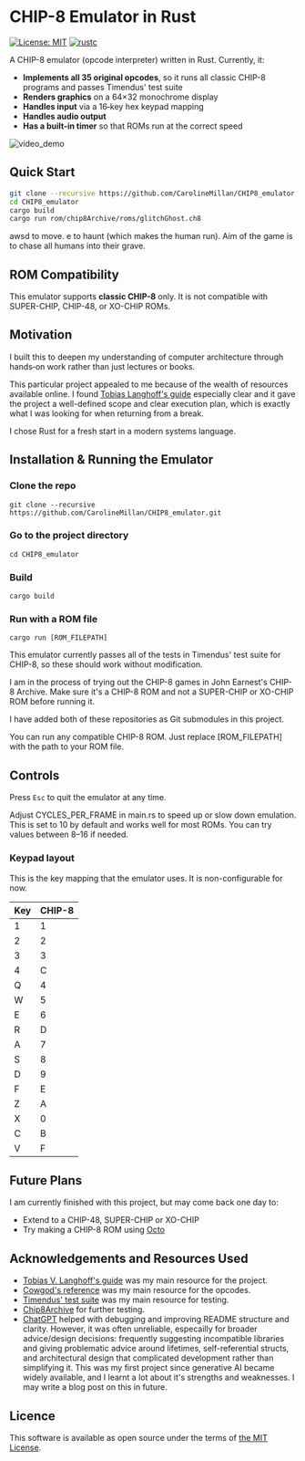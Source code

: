 # CHIP-8 Emulator in Rust

[![License: MIT](https://img.shields.io/badge/License-MIT-blue.svg)](LICENSE)
[![rustc](https://img.shields.io/badge/rustc-1.84%2B-brightgreen.svg)](https://www.rust-lang.org/tools/install)

A CHIP-8 emulator (opcode interpreter) written in Rust. Currently, it:

- **Implements all 35 original opcodes**, so it runs all classic CHIP-8 programs and passes Timendus' test suite
- **Renders graphics** on a 64×32 monochrome display
- **Handles input** via a 16‑key hex keypad mapping
- **Handles audio output**
- **Has a built-in timer** so that ROMs run at the correct speed

![video_demo](images/demo.gif)

## Quick Start

```bash
git clone --recursive https://github.com/CarolineMillan/CHIP8_emulator.git
cd CHIP8_emulator 
cargo build 
cargo run rom/chip8Archive/roms/glitchGhost.ch8
```

awsd to move. e to haunt (which makes the human run). Aim of the game is to chase all humans into their grave.

## ROM Compatibility

This emulator supports **classic CHIP-8** only. It is not compatible with SUPER-CHIP, CHIP-48, or XO-CHIP ROMs.

## Motivation

I built this to deepen my understanding of computer architecture through hands‑on work rather than just lectures or books.

This particular project appealed to me because of the wealth of resources available online. I found [Tobias Langhoff's guide](https://tobiasvl.github.io/blog/write-a-chip-8-emulator/) especially clear and it gave the project a well-defined scope and clear execution plan, which is exactly what I was looking for when returning from a break.

I chose Rust for a fresh start in a modern systems language.

## Installation & Running the Emulator

### Clone the repo

``` git clone --recursive https://github.com/CarolineMillan/CHIP8_emulator.git ```

### Go to the project directory

``` cd CHIP8_emulator ```

### Build

``` cargo build ```

### Run with a ROM file

``` cargo run [ROM_FILEPATH] ```

This emulator currently passes all of the tests in Timendus' test suite for CHIP-8, so these should work without modification.

I am in the process of trying out the CHIP-8 games in John Earnest's CHIP-8 Archive. Make sure it's a CHIP-8 ROM and not a SUPER-CHIP or XO-CHIP ROM before running it.

I have added both of these repositories as Git submodules in this project.

You can run any compatible CHIP-8 ROM. Just replace [ROM_FILEPATH] with the path to your ROM file.

## Controls

Press `Esc` to quit the emulator at any time.

Adjust CYCLES_PER_FRAME in main.rs to speed up or slow down emulation. This is set to 10 by default and works well for most ROMs. You can try values between 8–16 if needed.

### Keypad layout

This is the key mapping that the emulator uses. It is non-configurable for now.

|Key | CHIP-8|
|----|-------|
|1|1|
|2|2|
|3|3|
|4|C|
|Q|4|
|W|5|
|E|6|
|R|D|
|A|7|
|S|8|
|D|9|
|F|E|
|Z|A|
|X|0|
|C|B|
|V|F|

## Future Plans

I am currently finished with this project, but may come back one day to:

- Extend to a CHIP-48, SUPER-CHIP or XO-CHIP
- Try making a CHIP-8 ROM using [Octo](https://johnearnest.github.io/Octo/index.html?key=VSNszvkc)

## Acknowledgements and Resources Used

- [Tobias V. Langhoff's guide](https://tobiasvl.github.io/blog/write-a-chip-8-emulator/) was my main resource for the project.
- [Cowgod's reference](http://devernay.free.fr/hacks/chip8/C8TECH10.HTM) was my main resource for the opcodes.
- [Timendus' test suite](https://github.com/Timendus/chip8-test-suite) was my main resource for testing.
- [Chip8Archive](https://github.com/JohnEarnest/chip8Archive) for further testing.
- [ChatGPT](https://chatgpt.com/) helped with debugging and improving README structure and clarity. However, it was often unreliable, especailly for broader advice/design decisions: frequently suggesting incompatible libraries and giving problematic advice around lifetimes, self-referential structs, and architectural design that complicated development rather than simplifying it. This was my first project since generative AI became widely available, and I learnt a lot about it's strengths and weaknesses. I may write a blog post on this in future.

## Licence

This software is available as open source under the terms of [the MIT License](https://opensource.org/license/MIT).


[def]: images/demo.mov